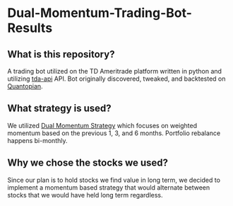 # Dual-Momentum-Trading-Bot-Results

## What is this repository?
A trading bot utilized on the TD Ameritrade platform written in python and utilizing [tda-api](https://tda-api.readthedocs.io/en/latest/index.html) API. Bot originally discovered, tweaked, and backtested on [Quantopian](https://www.quantopian.com/home). 

## What strategy is used?
We utilized [Dual Momentum Strategy](https://engineeredportfolio.com/2018/05/02/accelerating-dual-momentum-investing/) which focuses on weighted momentum based on the previous 1, 3, and 6 months. Portfolio rebalance happens bi-monthly.

## Why we chose the stocks we used?
Since our plan is to hold stocks we find value in long term, we decided to implement a momentum based strategy that would alternate between stocks that we would have held long term regardless. 
